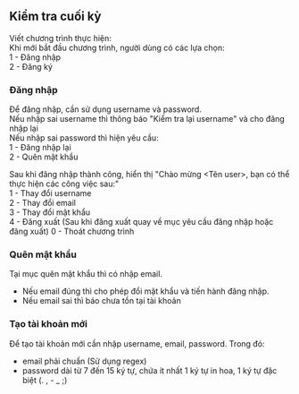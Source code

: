 ## Kiểm tra cuối kỳ
Viết chương trình thực hiện:   
Khi mới bắt đầu chương trình, người dùng có các lựa chọn:   
1 - Đăng nhập  
2 - Đăng ký   

### Đăng nhập 
Để đăng nhập, cần sử dụng username và password.  
Nếu nhập sai username thì thông báo "Kiểm tra lại username" và cho đăng nhập lại  
Nếu nhập sai password thì hiện yêu cầu:  
1 - Đăng nhập lại  
2 - Quên mật khẩu  

Sau khi đăng nhập thành công, hiển thị "Chào mừng <Tên user>, bạn có thể thực hiện các công việc sau:"  
1 - Thay đổi username  
2 - Thay đổi email  
3 - Thay đổi mật khẩu  
4 - Đăng xuất (Sau khi đăng xuất quay về mục yêu cầu đăng nhập hoặc đăng xuất)
0 - Thoát chương trình  

### Quên mật khẩu
Tại mục quên mật khẩu thì có nhập email. 
- Nếu email đúng thì cho phép đổi mật khẩu và tiến hành đăng nhập.  
- Nếu email sai thì báo chưa tồn tại tài khoản

### Tạo tài khoản mới
Để tạo tài khoản mới cần nhập username, email, password. Trong đó:
- email phải chuẩn (Sử dụng regex)
- password dài từ 7 đến 15 ký tự, chứa ít nhất 1 ký tự in hoa, 1 ký tự đặc biệt (. , - _ ;)
